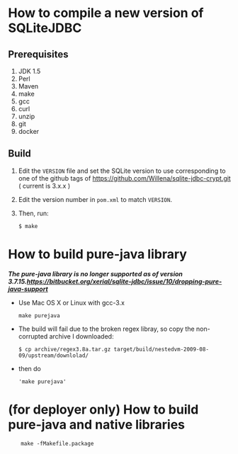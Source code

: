How to compile a new version of SQLiteJDBC
==========================================

Prerequisites
-------------

1.	JDK 1.5
2.	Perl
3.	Maven
4.	make
5.	gcc
6.	curl
7.	unzip
8.	git
9.	docker

Build
-----

1.	Edit the `VERSION` file and set the SQLite version to use corresponding to one of the github tags of https://github.com/Willena/sqlite-jdbc-crypt.git ( current is 3.x.x )
2.	Edit the version number in `pom.xml` to match `VERSION`.
3.	Then, run:

	```
	$ make
	```

How to build pure-java library
==============================

***The pure-java library is no longer supported as of version 3.7.15.https://bitbucket.org/xerial/sqlite-jdbc/issue/10/dropping-pure-java-support***

-	Use Mac OS X or Linux with gcc-3.x

	```
	make purejava
	```

-	The build will fail due to the broken regex libray, so copy the non-corrupted archive I downloaded:

	```
	$ cp archive/regex3.8a.tar.gz target/build/nestedvm-2009-08-09/upstream/downlolad/
	```

-	then do

	```
	'make purejava'
	```

(for deployer only) How to build pure-java and native libraries
===============================================================

```
    make -fMakefile.package
```
